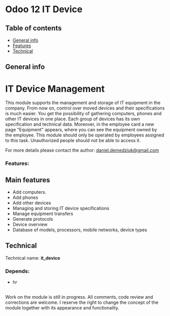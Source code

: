 # Odoo 12 IT Device
## Table of contents
* [General info](#general-info)
* [Features](#features)
* [Technical](#technical)

## General info
IT Device Management
==================================
This module supports the management and storage of IT equipment in the company.
From now on, control over moved devices and their specifications is much easier. You get the possibility of gathering computers, phones and other IT devices in one place. Each group of devices has its own specification and technical data. Moreover, in the employee card a new page "Equipment" appears, where you can see the equipment owned by the employee. This module should only be operated by employees assigned to this task. Unauthorized people should not be able to access it.

For more details please contact the author: <a href="mailto:daniel.demedziuk@gmail.com">daniel.demedziuk@gmail.com</a>

### Features:
Main features
-------------
* Add computers.
* Add phones
* Add other devices
* Managing and storing IT device specifications
* Manage equipment transfers
* Generate protocols
* Device overview
* Database of models, processors, mobile networks, device types

## Technical
Technical name: <b>it_device</b>
### Depends:
- hr

##

Work on the module is still in progress. All comments, code review and corrections are welcome. 
I reserve the right to change the concept of the module together with its appearance and functionality.
